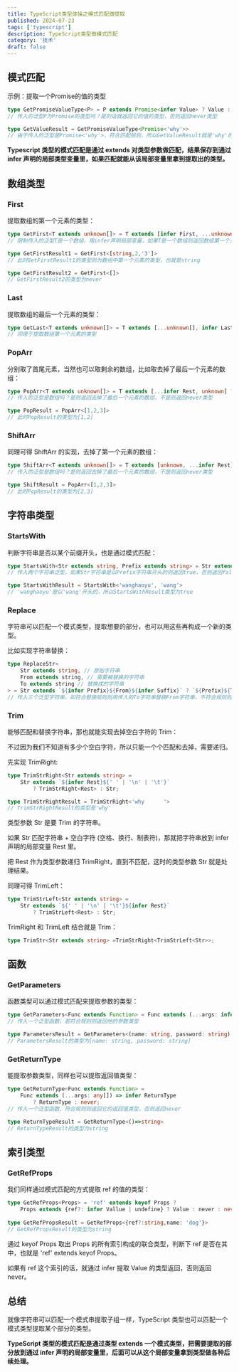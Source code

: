 ```yaml
---
title: TypeScript类型体操之模式匹配做提取
published: 2024-07-23
tags: ['typescript']
description: TypeScript类型做模式匹配
category: '技术'
draft: false 
---
```


## 模式匹配

示例：提取一个Promise的值的类型

```typescript
type GetPromiseValueType<P> = P extends Promise<infer Value> ? Value : never
// 传入的泛型P为Promise的类型吗？是的话就返回它的值的类型，否则返回never类型

type GetValueResult = GetPromiseValueType<Promise<'why'>>
// 由于传入的泛型是Promise<'why'>，符合匹配规则，所以GetValueResult就是'why'的类型也就是string
```

**Typescript 类型的模式匹配是通过 extends 对类型参数做匹配，结果保存到通过 infer 声明的局部类型变量里，如果匹配就能从该局部变量里拿到提取出的类型。**

## 数组类型

### First

提取数组的第一个元素的类型：

```typescript
type GetFirst<T extends unknown[]> = T extends [infer First, ...unknown[]] ? First : never
// 限制传入的泛型T是一个数组，用infer声明局部变量，如果T是一个数组则返回数组第一个元素First的类型，否则返回never

type GetFirstResult1 = GetFirst<[string,2,'3']>
// 此时GetFirstResult1的类型则为数组中第一个元素的类型，也就是string

type GetFirstResult2 = GetFirst<[]>
// GetFirstResult2的类型为never
```

### Last

提取数组的最后一个元素的类型：

```typescript
type GetLast<T extends unknown[]> = T extends [...unknown[], infer Last] ? Last : never;
// 同理于提取数组第一个元素的类型
```

### PopArr

分别取了首尾元素，当然也可以取剩余的数组，比如取去掉了最后一个元素的数组：

```typescript
type PopArr<T extends unknown[]> = T extends [...infer Rest, unknown] ? Rest : never
// 传入的泛型是数组吗？是则返回去掉了最后一个元素的数组，不是则返回never类型

type PopResult = PopArr<[1,2,3]>
// 此时PopResult的类型为[1,2]
```

### ShiftArr

同理可得 ShiftArr 的实现，去掉了第一个元素的数组：

```typescript
type ShiftArr<T extends unknown[]> = T extends [unknown, ...infer Rest] ? Rest : never
// 传入的泛型是数组吗？是则返回去掉了最后一个元素的数组，不是则返回never类型

type ShiftResult = PopArr<[1,2,3]>
// 此时PopResult的类型为[2,3]
```

## 字符串类型

### StartsWith

判断字符串是否以某个前缀开头，也是通过模式匹配：

```typescript
type StartsWith<Str extends string, Prefix extends string> = Str extends `${Prefix}${string}` ? true : false
// 传入两个字符串泛型，如果Str字符串是以Prefix字符串开头的则返回true，否则返回false

type StartsWithResult = StartsWith<'wanghaoyu', 'wang'>
// 'wanghaoyu'是以'wang'开头的，所以StartsWithResult类型为true
```

### Replace

字符串可以匹配一个模式类型，提取想要的部分，也可以用这些再构成一个新的类型。

比如实现字符串替换：

```typescript
type ReplaceStr<
    Str extends string, // 原始字符串
    From extends string, // 需要被替换的字符串
    To extends string // 替换成的字符串
> = Str extends `${infer Prefix}${From}${infer Suffix}` ? `${Prefix}${To}${Suffix}` : Str
// 传入三个泛型字符串，如符合替换规则则用传入的To字符串替换From字符串，不符合规则则返回原Str字符串
```

### Trim

能够匹配和替换字符串，那也就能实现去掉空白字符的 Trim：

不过因为我们不知道有多少个空白字符，所以只能一个个匹配和去掉，需要递归。

先实现 TrimRight:

```typescript
type TrimStrRight<Str extends string> = 
    Str extends `${infer Rest}${' ' | '\n' | '\t'}` 
        ? TrimStrRight<Rest> : Str;

type TrimStrRightResult = TrimStrRight<'why      '>
// TrimStrRightResult的类型是'why'
```

类型参数 Str 是要 Trim 的字符串。

如果 Str 匹配字符串 + 空白字符 (空格、换行、制表符)，那就把字符串放到 infer 声明的局部变量 Rest 里。

把 Rest 作为类型参数递归 TrimRight，直到不匹配，这时的类型参数 Str 就是处理结果。

同理可得 TrimLeft：

```typescript
type TrimStrLeft<Str extends string> = 
    Str extends `${' ' | '\n' | '\t'}${infer Rest}` 
        ? TrimStrLeft<Rest> : Str;
```

TrimRight 和 TrimLeft 结合就是 Trim：

```typescript
type TrimStr<Str extends string> =TrimStrRight<TrimStrLeft<Str>>;
```

## 函数

### GetParameters

函数类型可以通过模式匹配来提取参数的类型：

```typescript
type GetParameters<Func extends Function> = Func extends (...args: infer Args) => unknown ? Args : never
// 传入一个泛型函数，若符合规则则返回他的参数类型

type ParametersResult = GetParameters<(name: string, password: string) => string>
// ParametersResult的类型为[name: string, password: string]
```

### GetReturnType

能提取参数类型，同样也可以提取返回值类型：

```typescript
type GetReturnType<Func extends Function> = 
    Func extends (...args: any[]) => infer ReturnType 
        ? ReturnType : never;
// 传入一个泛型函数，符合规则则返回它的返回值类型，否则返回never

type ReturnTypeResult = GetReturnType<()=>string>
// ReturnTypeResult的类型为string
```

## 索引类型

### GetRefProps

我们同样通过模式匹配的方式提取 ref 的值的类型：

```typescript
type GetRefProps<Props> = 'ref' extends keyof Props ?
    Props extends {ref?: infer Vallue | undefine} ? Value : never : never
    
type GetRefPropsResult = GetRefProps<{ref?:string,name: 'dog'}>
// GetRefPropsResult的类型为string
```

通过 keyof Props 取出 Props 的所有索引构成的联合类型，判断下 ref 是否在其中，也就是 'ref' extends keyof Props。

如果有 ref 这个索引的话，就通过 infer 提取 Value 的类型返回，否则返回 never。

## 总结

就像字符串可以匹配一个模式串提取子组一样，TypeScript 类型也可以匹配一个模式类型提取某个部分的类型。

**TypeScript 类型的模式匹配是通过类型 extends 一个模式类型，把需要提取的部分放到通过 infer 声明的局部变量里，后面可以从这个局部变量拿到类型做各种后续处理。**